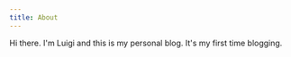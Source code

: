 ```yaml
---
title: About
---
```

<re-img src="avatar-large.jpg"></re-img>

Hi there. I'm Luigi and this is my personal blog.
It's my first time blogging.

<re-icons></re-icons>